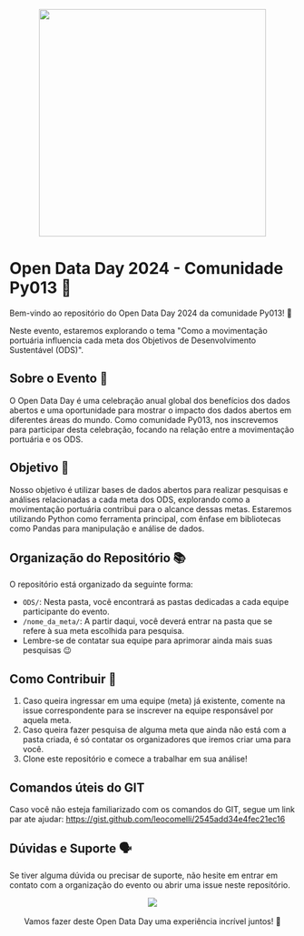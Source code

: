 <p align="center">
    <a href="https://github.com/py013/Open-Data-Day-2024/"><img align="center" src="https://i.imgur.com/2O5Y9iJ.png" width="400"></a>
</p>

# Open Data Day 2024 - Comunidade Py013 🐍

Bem-vindo ao repositório do Open Data Day 2024 da comunidade Py013! 🎉

Neste evento, estaremos explorando o tema "Como a movimentação portuária influencia cada meta dos Objetivos de Desenvolvimento Sustentável (ODS)".

## Sobre o Evento 📗

O Open Data Day é uma celebração anual global dos benefícios dos dados abertos e uma oportunidade para mostrar o impacto dos dados abertos em diferentes áreas do mundo. Como comunidade Py013, nos inscrevemos para participar desta celebração, focando na relação entre a movimentação portuária e os ODS.

## Objetivo 🏹

Nosso objetivo é utilizar bases de dados abertos para realizar pesquisas e análises relacionadas a cada meta dos ODS, explorando como a movimentação portuária contribui para o alcance dessas metas. Estaremos utilizando Python como ferramenta principal, com ênfase em bibliotecas como Pandas para manipulação e análise de dados.

## Organização do Repositório 📚

O repositório está organizado da seguinte forma:

- `ODS/`: Nesta pasta, você encontrará as pastas dedicadas a cada equipe participante do evento.
- `/nome_da_meta/`: A partir daqui, você deverá entrar na pasta que se refere à sua meta escolhida para pesquisa.
- Lembre-se de contatar sua equipe para aprimorar ainda mais suas pesquisas 😉

## Como Contribuir 📝

1. Caso queira ingressar em uma equipe (meta) já existente, comente na issue correspondente para se inscrever na equipe responsável por aquela meta.
2. Caso queira fazer pesquisa de alguma meta que ainda não está com a pasta criada, é só contatar os organizadores que iremos criar uma para você.
3. Clone este repositório e comece a trabalhar em sua análise!


## Comandos úteis do GIT
Caso você não esteja familiarizado com os comandos do GIT, segue um link par ate ajudar: https://gist.github.com/leocomelli/2545add34e4fec21ec16


## Dúvidas e Suporte 🗣️

Se tiver alguma dúvida ou precisar de suporte, não hesite em entrar em contato com a organização do evento ou abrir uma issue neste repositório.

<p align="center">
    <a href="https://www.linkedin.com/company/13011790/admin/feed/posts/"><img src="https://img.shields.io/badge/-Py013-blue?style=flat-square&logo=Linkedin&logoColor=white"></a>
    <br><br>
    Vamos fazer deste Open Data Day uma experiência incrível juntos! 💙
</p>


